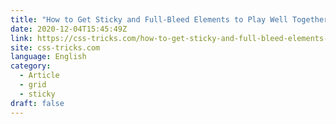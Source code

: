 ```yaml
---
title: "How to Get Sticky and Full-Bleed Elements to Play Well Together"
date: 2020-12-04T15:45:49Z
link: https://css-tricks.com/how-to-get-sticky-and-full-bleed-elements-to-play-well-together/?utm_medium=RSS&utm_source=news.12bit.vn
site: css-tricks.com
language: English
category:
  - Article
  - grid
  - sticky
draft: false
---
```

